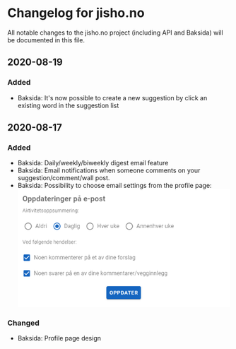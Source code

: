 # Changelog for jisho.no

All notable changes to the jisho.no project (including API and Baksida) will be documented in this file.

## 2020-08-19
### Added
- Baksida: It's now possible to create a new suggestion by click an existing word in the suggestion list

## 2020-08-17
### Added
- Baksida: Daily/weekly/biweekly digest email feature
- Baksida: Email notifications when someone comments on your suggestion/comment/wall post.
- Baksida: Possibility to choose email settings from the profile page:
![profil](https://github.com/jishono/jishono-felles/raw/master/img/200817_1.PNG)

### Changed
- Baksida: Profile page design
